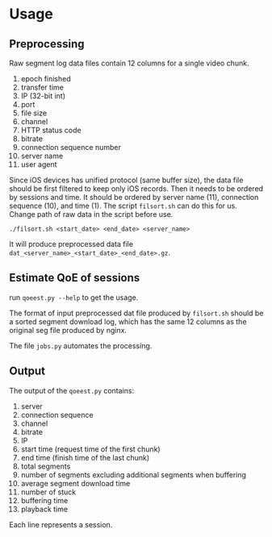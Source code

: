 Usage
======================================

Preprocessing
-------------
Raw segment log data files contain 12 columns for a single video chunk.

1. epoch finished
2. transfer time
3. IP (32-bit int)
4. port
5. file size
6. channel
7. HTTP status code
9. bitrate
10. connection sequence number
11. server name
12. user agent

Since iOS devices has unified protocol (same buffer size), the data file should be first filtered to keep only iOS records.  Then it needs to be ordered by sessions and time.
It should be ordered by server name (11),  connection sequence (10), and time (1).  The script `filsort.sh` can do this for us.  Change path of raw data in the script before use.

`./filsort.sh <start_date> <end_date> <server_name>`

It will produce preprocessed data file `dat_<server_name>_<start_date>_<end_date>.gz`.

Estimate QoE of sessions
------------------------

run `qoeest.py --help` to get the usage.

The format of input preprocessed dat file produced by `filsort.sh` should be a sorted segment download log, which has the same 12 columns as the original seg file produced by nginx.

The file `jobs.py` automates the processing.

Output
------

The output of the `qoeest.py` contains:

1. server
2. connection sequence
3. channel
4. bitrate
5. IP
6. start time (request time of the first chunk)
7. end time (finish time of the last chunk)
8. total segments
9. number of segments excluding additional segments when buffering
10. average segment download time
11. number of stuck
12. buffering time
13. playback time

Each line represents a session.
